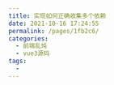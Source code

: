 ```yaml
---
title: 实现如何正确收集多个依赖
date: 2021-10-16 17:24:55
permalink: /pages/1fb2c6/
categories:
  - 前端乱炖
  - vue3源码
tags:
  - 
---
```


